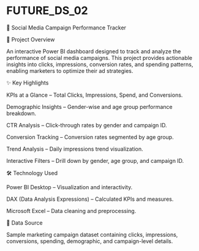 # FUTURE_DS_02
📢 Social Media Campaign Performance Tracker

📌 Project Overview

An interactive Power BI dashboard designed to track and analyze the performance of social media campaigns. This project provides actionable insights into clicks, impressions, conversion rates, and spending patterns, enabling marketers to optimize their ad strategies.

✨ Key Highlights

KPIs at a Glance – Total Clicks, Impressions, Spend, and Conversions.

Demographic Insights – Gender-wise and age group performance breakdown.

CTR Analysis – Click-through rates by gender and campaign ID.

Conversion Tracking – Conversion rates segmented by age group.

Trend Analysis – Daily impressions trend visualization.

Interactive Filters – Drill down by gender, age group, and campaign ID.

🛠 Technology Used

Power BI Desktop – Visualization and interactivity.

DAX (Data Analysis Expressions) – Calculated KPIs and measures.

Microsoft Excel – Data cleaning and preprocessing.

📂 Data Source

Sample marketing campaign dataset containing clicks, impressions, conversions, spending, demographic, and campaign-level details.
